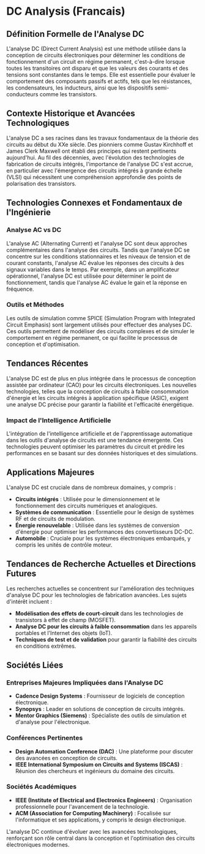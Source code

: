 # DC Analysis (Francais)

## Définition Formelle de l'Analyse DC

L'analyse DC (Direct Current Analysis) est une méthode utilisée dans la conception de circuits électroniques pour déterminer les conditions de fonctionnement d'un circuit en régime permanent, c'est-à-dire lorsque toutes les transitoires ont disparu et que les valeurs des courants et des tensions sont constantes dans le temps. Elle est essentielle pour évaluer le comportement des composants passifs et actifs, tels que les résistances, les condensateurs, les inducteurs, ainsi que les dispositifs semi-conducteurs comme les transistors.

## Contexte Historique et Avancées Technologiques

L'analyse DC a ses racines dans les travaux fondamentaux de la théorie des circuits au début du XXe siècle. Des pionniers comme Gustav Kirchhoff et James Clerk Maxwell ont établi des principes qui restent pertinents aujourd'hui. Au fil des décennies, avec l'évolution des technologies de fabrication de circuits intégrés, l'importance de l'analyse DC s'est accrue, en particulier avec l'émergence des circuits intégrés à grande échelle (VLSI) qui nécessitent une compréhension approfondie des points de polarisation des transistors.

## Technologies Connexes et Fondamentaux de l'Ingénierie

### Analyse AC vs DC

L'analyse AC (Alternating Current) et l'analyse DC sont deux approches complémentaires dans l'analyse des circuits. Tandis que l'analyse DC se concentre sur les conditions stationnaires et les niveaux de tension et de courant constants, l'analyse AC évalue les réponses des circuits à des signaux variables dans le temps. Par exemple, dans un amplificateur opérationnel, l'analyse DC est utilisée pour déterminer le point de fonctionnement, tandis que l'analyse AC évalue le gain et la réponse en fréquence.

### Outils et Méthodes

Les outils de simulation comme SPICE (Simulation Program with Integrated Circuit Emphasis) sont largement utilisés pour effectuer des analyses DC. Ces outils permettent de modéliser des circuits complexes et de simuler le comportement en régime permanent, ce qui facilite le processus de conception et d'optimisation.

## Tendances Récentes

L'analyse DC est de plus en plus intégrée dans le processus de conception assistée par ordinateur (CAO) pour les circuits électroniques. Les nouvelles technologies, telles que la conception de circuits à faible consommation d'énergie et les circuits intégrés à application spécifique (ASIC), exigent une analyse DC précise pour garantir la fiabilité et l'efficacité énergétique.

### Impact de l'Intelligence Artificielle

L'intégration de l'intelligence artificielle et de l'apprentissage automatique dans les outils d'analyse de circuits est une tendance émergente. Ces technologies peuvent optimiser les paramètres du circuit et prédire les performances en se basant sur des données historiques et des simulations.

## Applications Majeures

L'analyse DC est cruciale dans de nombreux domaines, y compris :

- **Circuits intégrés** : Utilisée pour le dimensionnement et le fonctionnement des circuits numériques et analogiques.
- **Systèmes de communication** : Essentielle pour le design de systèmes RF et de circuits de modulation.
- **Énergie renouvelable** : Utilisée dans les systèmes de conversion d'énergie pour optimiser les performances des convertisseurs DC-DC.
- **Automobile** : Cruciale pour les systèmes électroniques embarqués, y compris les unités de contrôle moteur.

## Tendances de Recherche Actuelles et Directions Futures

Les recherches actuelles se concentrent sur l'amélioration des techniques d'analyse DC pour les technologies de fabrication avancées. Les sujets d'intérêt incluent :

- **Modélisation des effets de court-circuit** dans les technologies de transistors à effet de champ (MOSFET).
- **Analyse DC pour les circuits à faible consommation** dans les appareils portables et l'Internet des objets (IoT).
- **Techniques de test et de validation** pour garantir la fiabilité des circuits en conditions extrêmes.

## Sociétés Liées

### Entreprises Majeures Impliquées dans l'Analyse DC

- **Cadence Design Systems** : Fournisseur de logiciels de conception électronique.
- **Synopsys** : Leader en solutions de conception de circuits intégrés.
- **Mentor Graphics (Siemens)** : Spécialiste des outils de simulation et d'analyse pour l'électronique.

### Conférences Pertinentes

- **Design Automation Conference (DAC)** : Une plateforme pour discuter des avancées en conception de circuits.
- **IEEE International Symposium on Circuits and Systems (ISCAS)** : Réunion des chercheurs et ingénieurs du domaine des circuits.

### Sociétés Académiques

- **IEEE (Institute of Electrical and Electronics Engineers)** : Organisation professionnelle pour l'avancement de la technologie.
- **ACM (Association for Computing Machinery)** : Focalisée sur l'informatique et ses applications, y compris le design électronique.

L'analyse DC continue d'évoluer avec les avancées technologiques, renforçant son rôle central dans la conception et l'optimisation des circuits électroniques modernes.